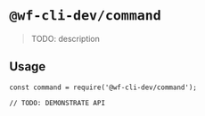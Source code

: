 # `@wf-cli-dev/command`

> TODO: description

## Usage

```
const command = require('@wf-cli-dev/command');

// TODO: DEMONSTRATE API
```
